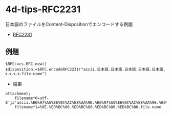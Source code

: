 # 4d-tips-RFC2231
日本語のファイルをContent-Dispositionでエンコードする例題

* [RFC2231](https://www.ietf.org/rfc/rfc2231.txt)

## 例題

```4d
$RFC:=cs.RFC.new()
$disposition:=$RFC.encodeRFC2231("ascii.日本語.日本語.日本語.日本語.日本語.🌀.🌀.🌀.🌀.file.name")
```

* 結果

```
attachment;
	filename*0=utf-8'ja'ascii.%E6%97%A5%E6%9C%AC%E8%AA%9E.%E6%97%A5%E6%9C%AC%E8%AA%9E.%E6%97%A5%E6%9C%AC%E8%AA%9E.%E6%97%A5%E6%9C%AC%E8%AA%9E.%E6%97%A5%E6%9C%AC%E8%AA;
	filename*1=%9E.%ED%BC%80.%ED%BC%80.%ED%BC%80.%ED%BC%80.file.name
```
